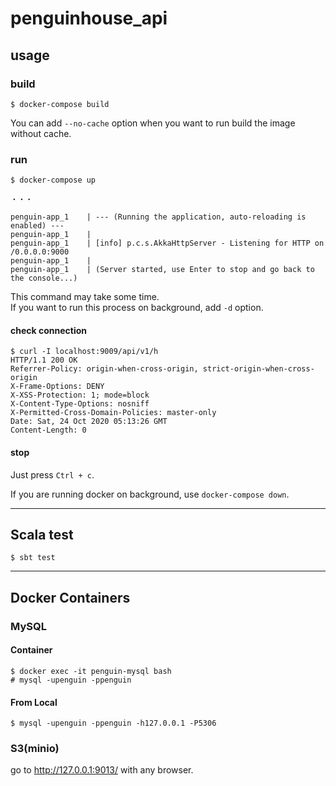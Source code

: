 # penguinhouse_api

## usage

### build
```console
$ docker-compose build
```
You can add `--no-cache` option when you want to run build the image without cache.

### run
```console
$ docker-compose up

・・・

penguin-app_1    | --- (Running the application, auto-reloading is enabled) ---
penguin-app_1    | 
penguin-app_1    | [info] p.c.s.AkkaHttpServer - Listening for HTTP on /0.0.0.0:9000
penguin-app_1    | 
penguin-app_1    | (Server started, use Enter to stop and go back to the console...)
```
This command may take some time.  
If you want to run this process on background, add `-d` option.

#### check connection
```consle
$ curl -I localhost:9009/api/v1/h
HTTP/1.1 200 OK
Referrer-Policy: origin-when-cross-origin, strict-origin-when-cross-origin
X-Frame-Options: DENY
X-XSS-Protection: 1; mode=block
X-Content-Type-Options: nosniff
X-Permitted-Cross-Domain-Policies: master-only
Date: Sat, 24 Oct 2020 05:13:26 GMT
Content-Length: 0
```

#### stop
Just press `Ctrl + c`.

If you are running docker on background, use `docker-compose down`.

---

## Scala test
```console
$ sbt test
```

---

## Docker Containers

### MySQL

#### Container

```console
$ docker exec -it penguin-mysql bash
# mysql -upenguin -ppenguin
```

#### From Local

```console
$ mysql -upenguin -ppenguin -h127.0.0.1 -P5306
```

### S3(minio)

go to http://127.0.0.1:9013/ with any browser.

